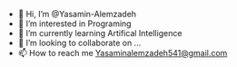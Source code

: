- 👋 Hi, I’m @Yasamin-Alemzadeh
- 👀 I’m interested in Programing
- 🌱 I’m currently learning Artifical Intelligence
- 💞️ I’m looking to collaborate on ...
- 📫 How to reach me Yasaminalemzadeh541@gmail.com

<!---
Yasamin-Alemzadeh/Yasamin-Alemzadeh is a ✨ special ✨ repository because its `README.md` (this file) appears on your GitHub profile.
You can click the Preview link to take a look at your changes.
--->
